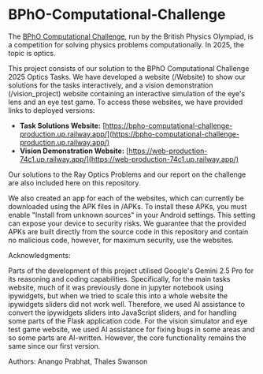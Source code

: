 # BPhO-Computational-Challenge
The [BPhO Computational Challenge](https://www.bpho.org.uk/bpho/computational-challenge/), run by the British Physics Olympiad, is a competition for solving physics problems computationally. In 2025, the topic is optics. 


This project consists of our solution to the BPhO Computational Challenge 2025 Optics Tasks. We have developed a website (/Website) to show our solutions for the tasks interactively, and a vision demonstration (/vision_project) website containing an interactive simulation of the eye's lens and an eye test game.
To access these websites, we have provided links to deployed versions:

- **Task Solutions Website:** [https://bpho-computational-challenge-production.up.railway.app/](https://bpho-computational-challenge-production.up.railway.app/)
- **Vision Demonstration Website:** [https://web-production-74c1.up.railway.app/](https://web-production-74c1.up.railway.app/)

Our solutions to the Ray Optics Problems and our report on the challenge are also included here on this repository.

We also created an app for each of the websites, which can currently be downloaded using the APK files in /APKs. To install these APKs, you must enable "Install from unknown sources" in your Android settings. This setting can expose your device to security risks. We guarantee that the provided APKs are built directly from the source code in this repository and contain no malicious code, however, for maximum security, use the websites.

Acknowledgments:

Parts of the development of this project utilised Google's Gemini 2.5 Pro for its reasoning and coding capabilities. Specifically, for the main tasks website, much of it was previously done in jupyter notebook using ipywidgets, but when we tried to scale this into a whole website the ipywidgets sliders did not work well. Therefore, we used AI assistance to convert the ipywidgets sliders into JavaScript sliders, and for handling some parts of the Flask application code. For the vision simulator and eye test game website, we used AI assistance for fixing bugs in some areas and so some parts are AI-written. However, the core functionality remains the same since our first version. 

Authors: Anango Prabhat, Thales Swanson
